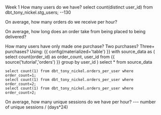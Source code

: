 Week 1
How many users do we have?
    select count(distinct user_id) from dbt_tony_nickel.stg_users;  --130

On average, how many orders do we receive per hour?

On average, how long does an order take from being placed to being delivered?

How many users have only made one purchase? Two purchases? Three+ purchases?
    Using:
    {{ config(materialized='table') }}
    with source_data as (
        select count(order_id) as order_count, 
               user_id
        from {{ source('tutorial','orders') }}
        group by user_id
    )
    select *
    from source_data

    select count(1) from dbt_tony_nickel.orders_per_user where order_count=1;
    select count(1) from dbt_tony_nickel.orders_per_user where order_count=2;
    select count(1) from dbt_tony_nickel.orders_per_user where order_count>2;

On average, how many unique sessions do we have per hour?  --- number of unique sessions / (days*24)
